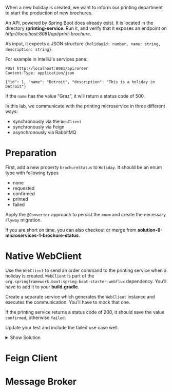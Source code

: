 When a new holiday is created, we want to inform our printing department to start the production of new brochures.

An API, powered by Spring Boot does already exist. It is located in the directory **/printing-service**.
Run it, and verify that it exposes an endpoint on _http://localhost:8081/api/print-brochure_.

As input, it expects a JSON structure `{holidayId: number, name: string, description: string}`.

For example in IntelliJ's services pane:

```shell
POST http://localhost:8081/api/order
Content-Type: application/json

{"id": 1, "name": "Detroit", "description": "This is a holiday in Detroit"}
```

If the `name` has the value "Graz", it will return a status code of 500.

In this lab, we communicate with the printing microservice in three different ways:

- synchronously via the `WebClient`
- synchronously via Feign
- asynchronously via RabbitMQ

# Preparation

First, add a new property `brochureStatus` to `Holiday`. It should be an enum type with following types

- none
- requested
- confirmed
- printed
- failed

Apply the `@Converter` approach to persist the `enum` and create the necessary `Flyway` migration.

If you are short on time, you can also checkout or merge from **solution-6-microservices-1-brochure-status**.

# Native WebClient

Use the `WebClient` to send an order command to the printing service when a holiday is created. `WebClient` is part of the `org.springframework.boot:spring-boot-starter-webflux` dependency. You'll have to add it to your **build.gradle**.

Create a separate service which generates the `WebClient` instance and executes the communication. You'll have to mock that one.

If the printing service returns a status code of 200, it should save the value `confirmed`, otherwise `failed`.

Update your test and include the failed use case well.

<details>
<summary>Show Solution</summary>
<p>

**build.gradle**

```groovy

dependencies {
  // ...
  implementation 'org.springframework.boot:spring-boot-starter-webflux' // <- add that one
}
```

Create the service that communicates with the printing service and returns a `BrochureStatus`

**AddPrintingJob.java**

```java
package com.softarc.eternal.remote.printing;

import com.softarc.eternal.domain.BrochureStatus;
import com.softarc.eternal.domain.Holiday;
import org.springframework.http.MediaType;
import org.springframework.http.ResponseEntity;
import org.springframework.stereotype.Service;
import org.springframework.web.reactive.function.client.WebClient;

@Service
public class AddPrintingJob {

  private final WebClient webClient;

  public AddPrintingJob(WebClient.Builder webClientBuilder) {
    this.webClient = webClientBuilder.baseUrl("http://localhost:8081").build();
  }

  public BrochureStatus add(Holiday holiday) {
    ResponseEntity<Void> returner = webClient
      .post()
      .uri("/api/order")
      .contentType(MediaType.APPLICATION_JSON)
      .bodyValue(
        new AddPrintingJobRequest(
          holiday.getId(),
          holiday.getName(),
          holiday.getDescription()
        )
      )
      .retrieve()
      .toBodilessEntity()
      .block();

    if (returner.getStatusCode().is2xxSuccessful()) {
      return BrochureStatus.FAILED;
    } else {
      return BrochureStatus.CONFIRMED;
    }
  }
}

```

After the holiday is saved, a request should be executed. Depending on the return, the status in the `Holiday` entity has to be updated.

**HolidaysController.java**

```java
package com.softarc.eternal.web;

// imports...

public class HolidaysController {

  // ...
  private final AddPrintingJob addPrintingJob;

  public HolidaysController(
    HolidaysRepository repository,
    ImageValidator imageValidator,
    AddPrintingJob addPrintingJob // <- new dependency
  ) {
    this.repository = repository;
    this.imageValidator = imageValidator;
    this.addPrintingJob = addPrintingJob;
  }

  // ...

  public boolean add(
    @RequestPart HolidayDto holidayDto,
    @RequestPart MultipartFile cover
  ) throws IOException {
    // ...
    Holiday holidayEntity = this.repository.save(holiday);
    holidayEntity.setBrochureStatus(addPrintingJob.add(holidayEntity));
    this.repository.save(holidayEntity);

    return true;
  }
}

```

Finally, you have to update your integration test and check if the failed status is set in case of a failure.

**HolidaysControllerIntegrationTest.java**

```java
package com.softarc.eternal.web;

// ...
class HolidaysControllerIntegrationTest {

  // add mocked bean and ArgumentCaptor
  @MockBean
  AddPrintingJob addPrintingJob;

  @Captor
  ArgumentCaptor<Holiday> holidayCaptor;

  @Test
  public void testAddHoliday(@Autowired WebTestClient webTestClient) {
    // mock needs to return holiday on save and printing job's behaviour needs to defined

    when(addPrintingJob.add(any(Holiday.class)))
      .thenReturn(BrochureStatus.CONFIRMED);
    when(repository.save(any(Holiday.class))).thenReturn(amsterdam);
    when(repository.findAll()).thenReturn(Collections.singletonList(amsterdam));
    // ... WebTestClient execution
  }

  // add test to verify failure
  @Test
  public void testAddHolidayWithFailedPrinting(
    @Autowired WebTestClient webTestClient
  ) throws Exception {
    assertThat(Files.exists(destinationPath))
      .withFailMessage("Cannot start when vienna.jpg exists in filestore")
      .isFalse();
    var holidayFile = new ClassPathResource("vienna.jpg");
    MultipartBodyBuilder builder = new MultipartBodyBuilder();
    builder.part("cover", holidayFile);
    var amsterdamDto = new HolidayDto(1L, "Amsterdam", "Netherlands");
    builder.part("holidayDto", amsterdamDto);
    var amsterdam = HolidayMother
      .vienna()
      .name("Amsterdam")
      .coverPath("amsterdam.jpg")
      .build();

    when(addPrintingJob.add(any(Holiday.class)))
      .thenReturn(BrochureStatus.FAILED);
    when(repository.save(any(Holiday.class))).thenReturn(amsterdam);

    webTestClient
      .post()
      .uri("/api/holidays")
      .contentType(MediaType.MULTIPART_FORM_DATA)
      .bodyValue(builder.build())
      .exchange();

    verify(repository, times(2)).save(holidayCaptor.capture());
    assertThat(holidayCaptor.getAllValues().get(1).getBrochureStatus())
      .isEqualTo(BrochureStatus.FAILED);
  }
}

```

</p>
</details>

# Feign Client

# Message Broker
